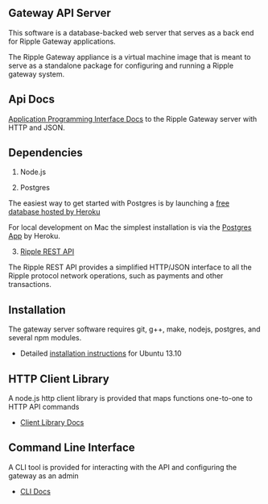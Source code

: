 ## Gateway API Server

This software is a database-backed web server that serves as a
back end for Ripple Gateway applications.

The Ripple Gateway appliance is a virtual machine image that
is meant to serve as a standalone package for configuring
and running a Ripple gateway system.

## Api Docs

[Application Programming Interface Docs](./doc/api.md) to the Ripple Gateway server with HTTP and JSON.

## Dependencies

1. Node.js

2. Postgres

The easiest way to get started with Postgres is by launching a [free database hosted by Heroku](https://postgres.heroku.com/databases)

For local development on Mac the simplest installation is via the [Postgres App](http://postgresapp.com/) by Heroku.

3. [Ripple REST API](https://github.com/ripple/ripple-rest.git)

The Ripple REST API provides a simplified HTTP/JSON interface to all the Ripple protocol network operations, such as payments and other transactions.

## Installation

The gateway server software requires git, g++, make, nodejs, postgres, and several npm modules.

- Detailed [installation instructions](./doc/install.md) for Ubuntu 13.10

## HTTP Client Library

A node.js http client library is provided that maps functions one-to-one to HTTP API commands
- [Client Library Docs](./doc/http_client.md)

## Command Line Interface

A CLI tool is provided for interacting with the API and configuring the gateway as an admin
- [CLI Docs](./doc/cli.md)
